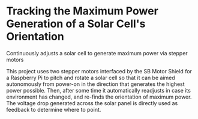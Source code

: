 # Tracking the Maximum Power Generation of a Solar Cell's Orientation
Continuously adjusts a solar cell to generate maximum power via stepper motors

This project uses two stepper motors interfaced by the SB Motor Shield for a Raspberry Pi to pitch and rotate a solar cell so that it can be aimed autonomously from power-on in the direction that generates the highest power possible. Then, after some time it automatically readjusts in case its environment has changed, and re-finds the orientation of maximum power. The voltage drop generated across the solar panel is directly used as feedback to determine where to point.
